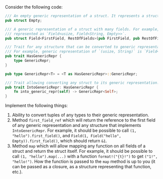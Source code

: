 Consider the following code:

```rust
/// An empty generic representation of a struct. It represents a struct with no fields.
pub struct Empty;

/// A generic representation of a struct with many fields. For example, a struct can be
/// represented as `Field<usize, Field<String, Empty>>`.
pub struct Field<FirstField, RestOfFields>(pub FirstField, pub RestOfFields);

/// Trait for any structure that can be converted to generic representation.
/// For example, generic representation of `(usize, String)` is `Field<usize, Field<String, Empty>>`.
pub trait HasGenericRepr {
    type GenericRepr;
}

pub type GenericRepr<T> = <T as HasGenericRepr>::GenericRepr;

/// Trait allowing converting any struct to its generic representation.
pub trait IntoGenericRepr: HasGenericRepr {
    fn into_generic_repr(self) -> GenericRepr<Self>;
}
```

Implement the following things:

1. Ability to convert tuples of any types to their generic representation.
2. Method `first_field_ref` which will return the reference to the first field of any generic representation
   and any structure that implements `IntoGenericRepr`. For example, it should be possible to call `(1, "hello").first_field()`,
   and `Field(1, Field("hello", Empty)).first_field()`, which should return `&1`.
3. Method `map` which will allow mapping any function on all fields of a struct and return the struct itself. For example, it
   should be possible to call `(1, "hello").map(...)` with a function `format!("{t}!")` to get `("1!", "hello!")`. How the function
   is passed to the `map` method is up to you (it can be passed as a closure, as a structure representing that function, etc.).
